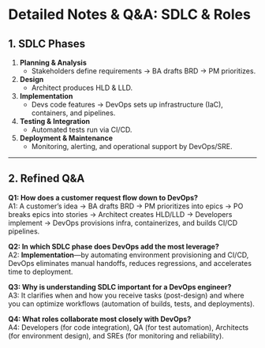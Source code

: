 # Detailed Notes & Q&A: SDLC & Roles

## 1. SDLC Phases

1. **Planning & Analysis**  
   - Stakeholders define requirements → BA drafts BRD → PM prioritizes.
2. **Design**  
   - Architect produces HLD & LLD.
3. **Implementation**  
   - Devs code features → DevOps sets up infrastructure (IaC), containers, and pipelines.
4. **Testing & Integration**  
   - Automated tests run via CI/CD.
5. **Deployment & Maintenance**  
   - Monitoring, alerting, and operational support by DevOps/SRE.

---

## 2. Refined Q&A

**Q1: How does a customer request flow down to DevOps?**  
A1: A customer’s idea → BA drafts BRD → PM prioritizes into epics → PO breaks epics into stories → Architect creates HLD/LLD → Developers implement → DevOps provisions infra, containerizes, and builds CI/CD pipelines.

**Q2: In which SDLC phase does DevOps add the most leverage?**  
A2: **Implementation**—by automating environment provisioning and CI/CD, DevOps eliminates manual handoffs, reduces regressions, and accelerates time to deployment.

**Q3: Why is understanding SDLC important for a DevOps engineer?**  
A3: It clarifies when and how you receive tasks (post-design) and where you can optimize workflows (automation of builds, tests, and deployments).

**Q4: What roles collaborate most closely with DevOps?**  
A4: Developers (for code integration), QA (for test automation), Architects (for environment design), and SREs (for monitoring and reliability).